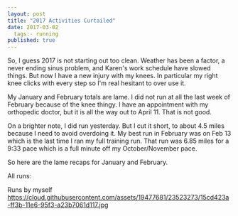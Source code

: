 ```yaml
--- 
layout: post  
title: "2017 Activities Curtailed" 
date: 2017-03-02 
  tags:- running 
published: true 
--- 
```

So, I guess 2017 is not starting out too clean.  Weather has been a factor, a never ending sinus problem, and Karen's work schedule have slowed things.  But now I have a new injury with my knees.  In particular my right knee clicks with every step so I'm real hesitant to over use it. 

My January and February totals are lame.  I did not run at all the last week of February because of the knee thingy.  I have an appointment with my orthopedic doctor, but it is all the way out to April 11.  That is not good. 

On a brighter note, I did run yesterday.  But I cut it short, to about 4.5 miles because I need to avoid overdoing it.  My best run in February was on Feb 13 which is the last time I ran my full training run.  That run was 6.85 miles for a 9:33 pace which is a full minute off my October/November pace. 
 
So here are the lame recaps for January and February. 

All runs: 


Runs by myself
https://cloud.githubusercontent.com/assets/19477681/23523273/15cd423a-ff3b-11e6-95f3-a23b7061d117.jpg


